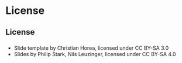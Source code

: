 # License

## License

###

- Slide template by Christian Horea, licensed under CC BY-SA 3.0
- Slides by Philip Stark, Nils Leuzinger, licensed under CC BY-SA 4.0
